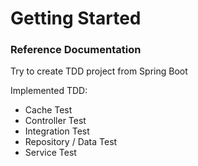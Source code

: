 # Getting Started

### Reference Documentation
Try to create TDD project from Spring Boot

Implemented TDD:

* Cache Test
* Controller Test
* Integration Test
* Repository / Data Test
* Service Test